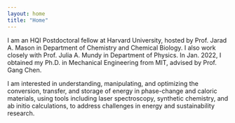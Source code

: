 ```yaml
---
layout: home
title: "Home"
---
```


I am an HQI Postdoctoral fellow at Harvard University, hosted by Prof. Jarad A. Mason in Department of Chemistry and Chemical Biology. I also work closely with Prof. Julia A. Mundy in Department of Physics. In Jan. 2022, I obtained my Ph.D. in Mechanical Engineering from MIT, advised by Prof. Gang Chen.

I am interested in understanding, manipulating, and optimizing the conversion, transfer, and storage of energy in phase-change and caloric materials, using tools including laser spectroscopy, synthetic chemistry, and ab initio calculations, to address challenges in energy and sustainability research. 

